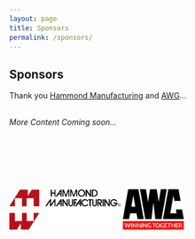 ```yaml
---
layout: page
title: Sponsors
permalink: /sponsors/
---
```



## Sponsors 

Thank you [Hammond Manufacturing](http://hammondmfg.com/) and [AWG](https://www.awc-inc.com/)...
<br />
<br />

*More Content Coming soon...*

<br />
<br />
<br />
<br />
<br />

<a href="http://hammondmfg.com/"><img src="images/Sponsors/hammondmfg.png" title="Hammond" width="201px" /></a>
<a href="https://www.awc-inc.com/"><img src="images/Sponsors/logo_awc.jpg" title="AWC" width="110px" /></a>